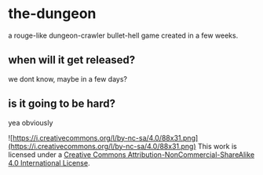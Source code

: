 # the-dungeon

a rouge-like dungeon-crawler bullet-hell game created in a few weeks.

## when will it get released?

we dont know, maybe in a few days?

## is it going to be hard?

yea obviously

![https://i.creativecommons.org/l/by-nc-sa/4.0/88x31.png](https://i.creativecommons.org/l/by-nc-sa/4.0/88x31.png)
This work is licensed under a [Creative Commons Attribution-NonCommercial-ShareAlike 4.0 International License](http://creativecommons.org/licenses/by-nc-sa/4.0/).
